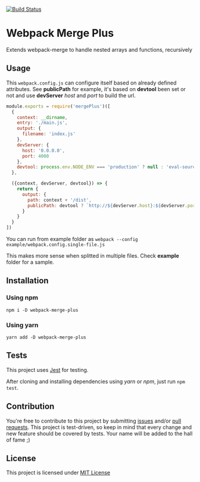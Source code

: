 [![Build Status](https://travis-ci.org/neves/webpack-merge-plus.svg?branch=master)](https://travis-ci.org/neves/webpack-merge-plus)

# Webpack Merge Plus

Extends webpack-merge to handle nested arrays and functions, recursively

## Usage

This `webpack.config.js` can configure itself based on already defined attributes. See **publicPath** for example, it's based on **devtool** been set or not and use **devServer** *host* and *port* to build the url.

```javascript
module.exports = require('mergePlus')([
  {
    context: __dirname,
    entry: './main.js',
    output: {
      filename: 'index.js'
    },
    devServer: {
      host: '0.0.0.0',
      port: 4000
    },
    devtool: process.env.NODE_ENV === 'production' ? null : 'eval-source-map'
  },

  ({context, devServer, devtool}) => {
    return {
      output: {        
        path: context + '/dist',
        publicPath: devtool ? `http://${devServer.host}:${devServer.port}/` : '/'
      }
    }
  }
])
```

You can run from example folder as `webpack --config example/webpack.config.single-file.js`

This makes more sense when splitted in multiple files. Check **example** folder for a sample.

## Installation

### Using npm

`npm i -D webpack-merge-plus`

### Using yarn

`yarn add -D webpack-merge-plus`

## Tests

This project uses [Jest](https://facebook.github.io/jest/) for testing.

After cloning and installing dependencies using *yarn* or *npm*, just run `npm test`.

## Contribution

You're free to contribute to this project by submitting [issues](/issues) and/or [pull requests](/pulls). This project is test-driven, so keep in mind that every change and new feature should be covered by tests. Your name will be added to the hall of fame ;)

## License

This project is licensed under [MIT License](http://en.wikipedia.org/wiki/MIT_License)
